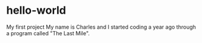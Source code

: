 # hello-world
My first project
My name is Charles and I started coding a year ago through a program called "The Last Mile".
